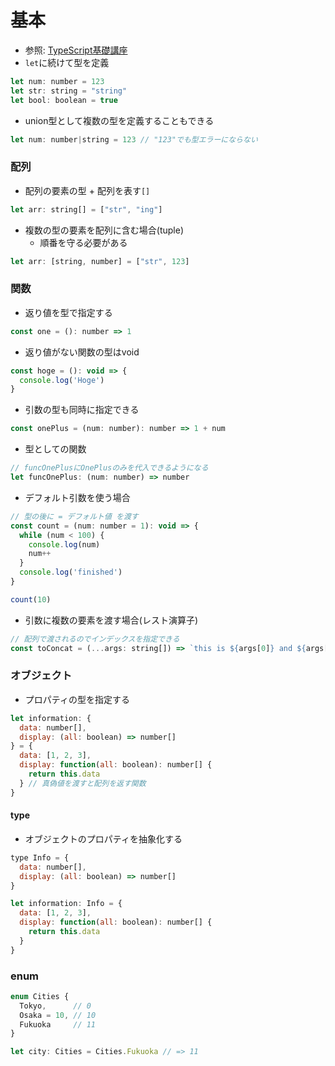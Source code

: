 # 基本
- 参照: [TypeScript基礎講座](https://www.udemy.com/course/typescript-y/)
- `let`に続けて型を定義
```js
let num: number = 123
let str: string = "string"
let bool: boolean = true
```
- union型として複数の型を定義することもできる
```js
let num: number|string = 123 // "123"でも型エラーにならない
```

### 配列
- 配列の要素の型 + 配列を表す`[]`
```js
let arr: string[] = ["str", "ing"]
```
- 複数の型の要素を配列に含む場合(tuple)
  - 順番を守る必要がある
```js
let arr: [string, number] = ["str", 123]
```

### 関数
- 返り値を型で指定する
```js
const one = (): number => 1
```
- 返り値がない関数の型はvoid
```js
const hoge = (): void => {
  console.log('Hoge')
}
```
- 引数の型も同時に指定できる
```js
const onePlus = (num: number): number => 1 + num
```
- 型としての関数
```js
// funcOnePlusにOnePlusのみを代入できるようになる
let funcOnePlus: (num: number) => number
```
- デフォルト引数を使う場合
```js
// 型の後に = デフォルト値 を渡す
const count = (num: number = 1): void => {
  while (num < 100) {
    console.log(num)
    num++
  }
  console.log('finished')
}

count(10)
```
- 引数に複数の要素を渡す場合(レスト演算子)
```js
// 配列で渡されるのでインデックスを指定できる
const toConcat = (...args: string[]) => `this is ${args[0]} and ${args[1]}.`
```

### オブジェクト
- プロパティの型を指定する
```js
let information: {
  data: number[],
  display: (all: boolean) => number[]
} = {
  data: [1, 2, 3],
  display: function(all: boolean): number[] {
    return this.data
  } // 真偽値を渡すと配列を返す関数
}
```

#### type
- オブジェクトのプロパティを抽象化する
```js
type Info = {
  data: number[],
  display: (all: boolean) => number[]
}

let information: Info = {
  data: [1, 2, 3],
  display: function(all: boolean): number[] {
    return this.data
  }
}
```

### enum
```js
enum Cities {
  Tokyo,      // 0
  Osaka = 10, // 10
  Fukuoka     // 11
}

let city: Cities = Cities.Fukuoka // => 11
```
